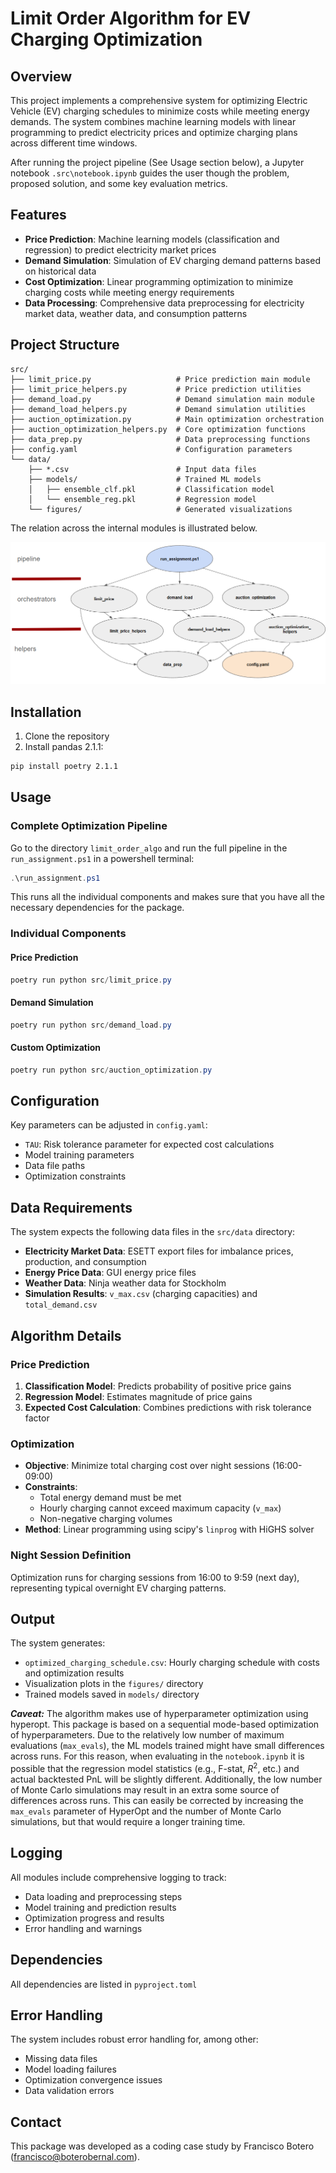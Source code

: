 # Limit Order Algorithm for EV Charging Optimization

## Overview

This project implements a comprehensive system for optimizing Electric Vehicle (EV) charging schedules to minimize costs while meeting energy demands. The system combines machine learning models with linear programming to predict electricity prices and optimize charging plans across different time windows.

After running the project pipeline (See Usage section below), a Jupyter notebook `.src\notebook.ipynb` guides the user though the problem, proposed solution, and some key evaluation metrics.

## Features

- **Price Prediction**: Machine learning models (classification and regression) to predict electricity market prices
- **Demand Simulation**: Simulation of EV charging demand patterns based on historical data
- **Cost Optimization**: Linear programming optimization to minimize charging costs while meeting energy requirements
- **Data Processing**: Comprehensive data preprocessing for electricity market data, weather data, and consumption patterns

## Project Structure

```
src/
├── limit_price.py                   # Price prediction main module
├── limit_price_helpers.py           # Price prediction utilities
├── demand_load.py                   # Demand simulation main module
├── demand_load_helpers.py           # Demand simulation utilities
├── auction_optimization.py          # Main optimization orchestration
├── auction_optimization_helpers.py  # Core optimization functions
├── data_prep.py                     # Data preprocessing functions
├── config.yaml                      # Configuration parameters
└── data/
    ├── *.csv                        # Input data files
    ├── models/                      # Trained ML models
    │   ├── ensemble_clf.pkl         # Classification model
    │   └── ensemble_reg.pkl         # Regression model
    └── figures/                     # Generated visualizations
```

The relation across the internal modules is illustrated below.

![Internal module dependencies](src/data/figures/map.png)


## Installation

1. Clone the repository
2. Install pandas 2.1.1:

```bash
pip install poetry 2.1.1
```

## Usage

### Complete Optimization Pipeline

Go to the directory `limit_order_algo` and run the full pipeline in the `run_assignment.ps1` in a powershell terminal:

```powershell
.\run_assignment.ps1
```

This runs all the individual components and makes sure that you have all the necessary dependencies for the package.

### Individual Components

#### Price Prediction
```powershell
poetry run python src/limit_price.py
```

#### Demand Simulation
```powershell
poetry run python src/demand_load.py
```

#### Custom Optimization
```powershell
poetry run python src/auction_optimization.py
```

## Configuration
Key parameters can be adjusted in `config.yaml`:

- `TAU`: Risk tolerance parameter for expected cost calculations
- Model training parameters
- Data file paths
- Optimization constraints

## Data Requirements

The system expects the following data files in the `src/data` directory:

- **Electricity Market Data**: ESETT export files for imbalance prices, production, and consumption
- **Energy Price Data**: GUI energy price files
- **Weather Data**: Ninja weather data for Stockholm
- **Simulation Results**: `v_max.csv` (charging capacities) and `total_demand.csv`

## Algorithm Details

### Price Prediction
1. **Classification Model**: Predicts probability of positive price gains
2. **Regression Model**: Estimates magnitude of price gains
3. **Expected Cost Calculation**: Combines predictions with risk tolerance factor

### Optimization
- **Objective**: Minimize total charging cost over night sessions (16:00-09:00)
- **Constraints**: 
  - Total energy demand must be met
  - Hourly charging cannot exceed maximum capacity (`v_max`)
  - Non-negative charging volumes
- **Method**: Linear programming using scipy's `linprog` with HiGHS solver

### Night Session Definition
Optimization runs for charging sessions from 16:00 to 9:59 (next day), representing typical overnight EV charging patterns.

## Output

The system generates:
- `optimized_charging_schedule.csv`: Hourly charging schedule with costs and optimization results
- Visualization plots in the `figures/` directory
- Trained models saved in `models/` directory

***Caveat:*** The algorithm makes use of hyperparameter optimization using hyperopt. This package is based on a sequential mode-based optimization of hyperparameters. Due to the relatively low number of maximum evaluations (`max_evals`), the ML models trained might have small differences across runs. For this reason, when evaluating in the `notebook.ipynb` it is possible that the regression model statistics (e.g., F-stat, $R^2$, etc.) and actual backtested PnL will be slightly different. Additionally, the low number of Monte Carlo simulations may result in an extra some source of differences across runs. This can easily be corrected by increasing the `max_evals` parameter of HyperOpt and the number of Monte Carlo simulations, but that would require a longer training time.

## Logging

All modules include comprehensive logging to track:
- Data loading and preprocessing steps
- Model training and prediction results
- Optimization progress and results
- Error handling and warnings

## Dependencies

All dependencies are listed in `pyproject.toml` 

## Error Handling

The system includes robust error handling for, among other:
- Missing data files
- Model loading failures
- Optimization convergence issues
- Data validation errors

## Contact

This package was developed as a coding case study by Francisco Botero (francisco@boterobernal.com). 
